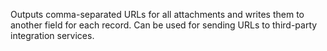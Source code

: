 Outputs comma-separated URLs for all attachments and writes them to another field for each record. Can be used for sending URLs to third-party integration services.

